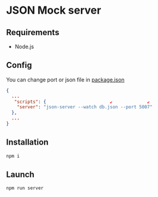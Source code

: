 # JSON Mock server

## Requirements
  * Node.js 

## Config
You can change port or json file in [package.json](./package.json)
```json
{
  ...
   "scripts": {                        ↙             ↙
    "server": "json-server --watch db.json --port 5007"
  },
  ...
}
```

## Installation
```bash
npm i
```

## Launch
```bash
npm run server
```